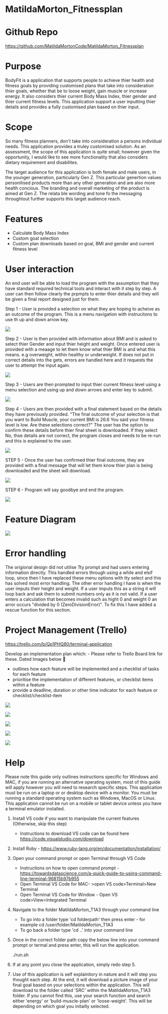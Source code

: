 # MatildaMorton_Fitnessplan

# Github Repo
https://github.com/MatildaMortonCode/MatildaMorton_Fitnessplan 

# Purpose
BodyFit is a application that supports people to achieve thier health and fitness goals by providing customised plans that take into consideration thier goals, whether that be to loose weight, gain muscle or increase energy. It also considers thier current Body Mass Index, thier gender and thier current fitness levels. This application support a user inputting thier details and provides a fully customised plan based on thier input.


# Scope
So many fitness planners, don't take into consideration a persons individual needs. This application provides a truley customised solution. As an assessment, the scope of this application is quite small; however given the opportunity, I would like to see more functionality that also considers dietary requirement and disabilites. 

The target audience for this application is both female and male users, in the younger generation, particularly Gen Z. This particular genertion values personilised products more than any other generation and are also more health concious. The branding and overall marketing of the product is aimed at Gen Z. The relata ble wording and tone fo the messaging throughtout further supports this target audience reach.  



# Features
 - Calculate Body Mass Index
 - Custom goal selection
 - Custom plan downloads based on goal, BMI and gender and current fitness level



# User interaction
An end user will be able to load the program with the assumption that they have standard required technical tools and interact with it step by step. A user can then follow clearly the prpmpts to enter thier details and they will be given a final report designed just for them.

Step 1 - User is provided a selection on what they are hoping to acheive as an outcome of the program. This is a menu navigation with instrucitons to use th up and down arrow key.


![](docs/app1.png)


Step 2 - User is then provided with information about BMI and is asked to select thier Gender and input thier height and weight. Once entered user is provided with a meaage to let them know what thier BMI is and what this means. e.g overweight, within healthy or underweight. If does not put in correct details into the gets, errors are handled here and it requests the user to attempt the input again. 


![](docs/appbmi.png)


Step 3 - Users are then prompted to input thier current fitness level using a menu selection and using up and down arrows and enter key to submit. 


![](docs/appfit.png)

Step 4 - Users are then provided with a final statement based on the details they have previously provided. "The final outcome of your selection is that you want to Build Muscle, your current BMI is 26.6 You said your fitness level is low. Are these selections correct?" The user has the option to confirm these details before thier final sheet is downloaded. If they select No, thse details are not correct, the program closes and needs to be re-run and this is explained to the user. 

![](docs/appconfirm.png)


STEP 5 - Once the user has confirmed thier final outcome, they are provided with a final message that will let them know thier plan is being downloaded and the sheet will download. 

![](docs/appconfirm.png)

STEP 6 - Program will say goodbye and end the program.

![](docs/appfinal.png)


# Feature Diagram
![](docs/Flowchart.jpeg)


# Error handling
The origional design did not utilise Tty prompt and had users entering information directly. This handled errors through using a while and elsif loop, since then I have replaced these menu options with tty select and this has solved most error handling. The other error handling I have is when the user imputs their height and weight. If a user imputs this as a string it will loop back and ask them to submit numbers only as it is not valid. If a user enters a calculation that becomes invalid such as hight 0 and weight 0 an arror occurs "divided by 0 (ZeroDivisionError)". To fix this I have added a rescue function for this section. 


# Project Management (Trello)
https://trello.com/b/Qp1PHQ80/terminal-application 


Develop an implementation plan which: - Please refer to Trello Board link for these. Dated Images below 🙂
- outlines how each feature will be implemented and a checklist of tasks for each feature 
- prioritise the implementation of different features, or checklist items within a feature
- provide a deadline, duration or other time indicator for each feature or checklist/checklist-item

![](docs/Trello_1.png)

![](docs/Trello_2.png)

![](docs/Trello_14dec.png)

![](docs/Trello_16thdec.png)

![](docs/Trello_16thdecPM.png)



# Help

Please note this guide only outlines instructions specific for Windows and MAC, if you are running an alternative operating system, most of this guide will apply however you will need to research specific steps. This application must be run on a laptop or or desktop device with a monitor. You must be running a standard operating system such as Windows, MacOS or Linux. This application cannot be run on a mobile or tablet device unless you have a terminal emulator installed. 

1. Install VS code if you want to manipulate the current features (Otherwise, skip this step) 
    - Instructions to download VS code can be found here https://code.visualstudio.com/download 

2. Install Ruby - https://www.ruby-lang.org/en/documentation/installation/ 

3. Open your command prompt or open Terminal through VS Code
    - Instructions on how to open command prompt   - https://towardsdatascience.com/a-quick-guide-to-using-command-line-terminal-96815b97b955 
    - Open Terminal VS Code for MAC- >open VS code>Terminal>New Terminal 
    - Open Terminal VS Code for Window - Open VS code>View>Integrated Terminal


4. Navigate to the folder MatildaMorton_T1A3 through your command line
    - To go into a folder type 'cd folderpath' then press enter - for example cd /user/folder/MatildaMorton_T1A3
     - To go back a folder type 'cd ..' into your command line


5. Once in the correct folder path copy the below line into your command prompt or termal and press enter, this will run the application. 

     ./run.sh

6. If at any point you close the application, simply redo step 5. 

7. Use of this application is self explainitory in nature and it will step you thought each step. At the end, it will download a picture image of your final goal based on your selections within the application. This will download to the folder called 'SRC' within the MatildaMorton_T1A3 folder. If you cannot find this, use your search function and search either 'energy' or 'build-muscle-plan' or 'loose-weight'. This will be depending on which goal you initailly selected. 

